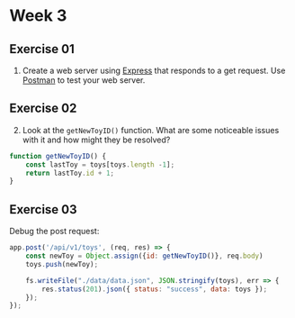 # Week 3  
  
## Exercise 01  
  
1. Create a web server using [Express](https://expressjs.com/) that responds to a get request. Use [Postman](https://www.postman.com/) to test your web server.  
  
## Exercise 02  
  
2. Look at the `getNewToyID()` function. What are some noticeable issues with it and how might they be resolved?  

```js
function getNewToyID() {
    const lastToy = toys[toys.length -1];
    return lastToy.id + 1;
}
```

## Exercise 03  
  
Debug the post request:  
  
```js
app.post('/api/v1/toys', (req, res) => {
    const newToy = Object.assign({id: getNewToyID()}, req.body)
    toys.push(newToy);

    fs.writeFile("./data/data.json", JSON.stringify(toys), err => {
        res.status(201).json({ status: "success", data: toys });
    });
});
```
